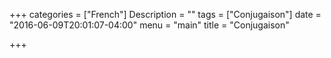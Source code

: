 +++
categories = ["French"]
Description = ""
tags = ["Conjugaison"]
date = "2016-06-09T20:01:07-04:00"
menu = "main"
title = "Conjugaison"

+++

